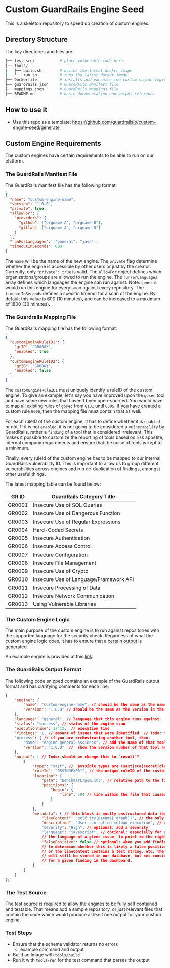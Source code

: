 # Custom GuardRails Engine Seed

This is a skeleton repository to speed up creation of custom engines.

## Directory Structure

The key directories and files are:

```bash
├── test-src/           # place vulnerable code here
├── tools/
|   ├── build.sh        # builds the latest docker image
|   └── run.sh          # runs the latest docker image
├── Dockerfile          # installs and executes the custom engine logic
├── guardrails.json     # GuardRails manifest file
├── mappings.json       # GuardRails mappings file
├── README.md           # basic documentation and output reference
```

## How to use it

- Use this repo as a template: https://github.com/guardrailsio/custom-engine-seed/generate

## Custom Engine Requirements

The custom engines have certain requirements to be able to run on our platform.

### The GuardRails Manifest File

The GuardRails manifest file has the following format:

```json
{
  "name": "custom-engine-name",
  "version": "1.0.0",
  "private": true,
  "allowFor": {
    "providers": {
      "github": ["orgname-A", "orgname-B"],
      "gitlab": ["orgname-A", "orgname-B"]
    }
  },
  "runForLanguages": ["general", "java"],
  "timeoutInSeconds": 600
}
```

The `name` will be the name of the new engine.
The `private` flag determine whether the engine is accessible by other users or just by the creator.
Currently, only `"private": true` is valid.
The `allowFor` object defines which organizations/groups are allowed to run the engine.
The `runForLanguages` array defines which languages the engine can run against.
Note: `general` would run this engine for every scan against every repository.
The `timeoutInSeconds` defines a specific timeout for a scan of the engine. By default this value is 600 (10 minutes), and can be increased to a maximum of 1800 (30 minutes).

### The Guardrails Mapping File

The GuardRails mapping file has the following format:

```json
{
  "customEngineRuleID1": {
    "grID": "GR000X",
    "enabled": true
  },
  "customEngineRuleID2": {
    "grID": "GR000Y",
    "enabled": false
  }
}
```

The `customEngineRuleID1` must uniquely identify a ruleID of the custom engine.
To give an example, let's say you have improved upon the `gosec` tool and have some new rules that haven't been open-sourced.
You would have to map all [existing rules of `gosec`](https://github.com/securego/gosec#available-rules) from `G101` until `G505`.
If you have created a custom rule `G606`, then the mapping file must contain that as well.

For each ruleID of the custom engine, it has to define whether it is `enabled` or not.
If it is not `enabled`, it is not going to be considered a `vulnerability` by GuardRails, rather a `finding` of a tool that is considered irrelevant. This makes it possible to customize the reporting of tools based on risk appetite, internal company requirements and ensure that the noise of tools is kept to a minimum.

Finally, every ruleId of the custom engine has to be mapped to our internal GuardRails vulnerability ID.
This is important to allow us to group different vulnerabilities across engines and run de-duplication of findings, amongst other useful things.

The latest mapping table can be found below:

| GR ID  | GuardRails Category Title              |
| ------ | -------------------------------------- |
| GR0001 | Insecure Use of SQL Queries            |
| GR0002 | Insecure Use of Dangerous Function     |
| GR0003 | Insecure Use of Regular Expressions    |
| GR0004 | Hard-Coded Secrets                     |
| GR0005 | Insecure Authentication                |
| GR0006 | Insecure Access Control                |
| GR0007 | Insecure Configuration                 |
| GR0008 | Insecure File Management               |
| GR0009 | Insecure Use of Crypto                 |
| GR0010 | Insecure Use of Language/Framework API |
| GR0011 | Insecure Processing of Data            |
| GR0012 | Insecure Network Communication         |
| GR0013 | Using Vulnerable Libraries             |

### The Custom Engine Logic

The main purpose of the custom engine is to run against repositories with the supported language for the security check.
Regardless of what the custom engine logic does, it has to ensure that a [certain output](#the-guardrails-output-format) is generated.

An example engine is provided at this [link](todo-link-to-the-new-custom-engine).

### The GuardRails Output Format

The following code snipped contains an example of the GuardRails output format and has clarifying comments for each line.

```json
{
    "engine": {
        "name": "custom-engine-name", // should be the same as the name in the GR manifest file
        "version": "1.0.0" // should be the same as the version in the GR manifest file
    },
    "language": "general", // language that this engine runs against
    "status": "success", // status of the engine scan
    "executionTime": 17413,  // execution time
    "findings": 1, // amount of issues that were identified  // Todo: this is currently called issues
    "process": { // if you are orchestrating another tool, then:
        "name": "engine-general-ossindex", // add the name of that tool here
        "version": "1.0.0"  //  show the version number of that tool here
    },
    "output": [ // Todo: should we change this to `result`?
        {
            "type": "sast", //  possible types are (sast|sca|secret|cloud)
            "ruleId": "OSSINDEX001", // the unique ruleID of the custom engine, that can cause multiple findings
            "location": {
                "path": "benchmark/pom.xml", // relative path to the file that caused that finding
                "positions": {
                    "begin": {
                        "line": 594 // line within the file that caused that finding
                    }
                }
            },
            "metadata": { // this block is mostly unstructured data that will be stored with the finding
                "lineContent": "self.try(params[:graph])", // the only required data in the metadata object
                "description": "User controlled method execution", // optional: add a description
                "severity": "High", // optional: add a severity
                "language": "javascript", // optional: especially for general language engines, you can override
                // the language of a given issue, to point to the right documentation link.
                "falsePositive": false // optional: when you add findings to the output, you can add some checks
                // to determine whether this is likely a false positive or not. E.g. the file path is in a test folder
                // or the lineContent contains a test string, etc. The findings with a false positive flag set to true
                // will still be stored in our database, but not considered a vulnerability. Unless the flag is changed
                // for a given finding in the dashboard.
            }
        }
    ]
};
```

### The Test Source

The test source is required to allow the engines to be fully self contained and testable.
That means add a sample repository, or just relevant files that contain the code which would produce at least one output for your custom engine.

### Test Steps

- Ensure that the schema validator returns no errors
  - example command and output
- Build an Image with `tools/build`
- Run it with `tools/run` for the test command that parses the output
